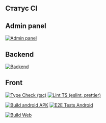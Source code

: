 ## Статус CI

## Admin panel
[![Admin panel](https://github.com/101edok/backend/actions/workflows/admin-panel.yml/badge.svg)](https://github.com/101edok/backend/actions/workflows/admin-panel.yml)

## Backend
[![Backend](https://github.com/101edok/backend/actions/workflows/backend.yml/badge.svg?branch=main)](https://github.com/101edok/backend/actions/workflows/backend.yml)

## Front
[![Type Check (tsc)](https://github.com/101edok/front/actions/workflows/type-check.yml/badge.svg)](https://github.com/101edok/front/actions/workflows/type-check.yml)
[![Lint TS (eslint, prettier)](https://github.com/101edok/front/actions/workflows/lint-ts.yml/badge.svg)](https://github.com/101edok/front/actions/workflows/lint-ts.yml)


[![Build android APK](https://github.com/101edok/front/actions/workflows/build-apk.yml/badge.svg)](https://github.com/101edok/front/actions/workflows/build-apk.yml)
[![E2E Tests Android](https://github.com/101edok/front/actions/workflows/e2e-android.yml/badge.svg)](https://github.com/101edok/front/actions/workflows/e2e-android.yml)


[![Build Web](https://github.com/101edok/front/actions/workflows/build-web.yml/badge.svg)](https://github.com/101edok/front/actions/workflows/build-web.yml)
